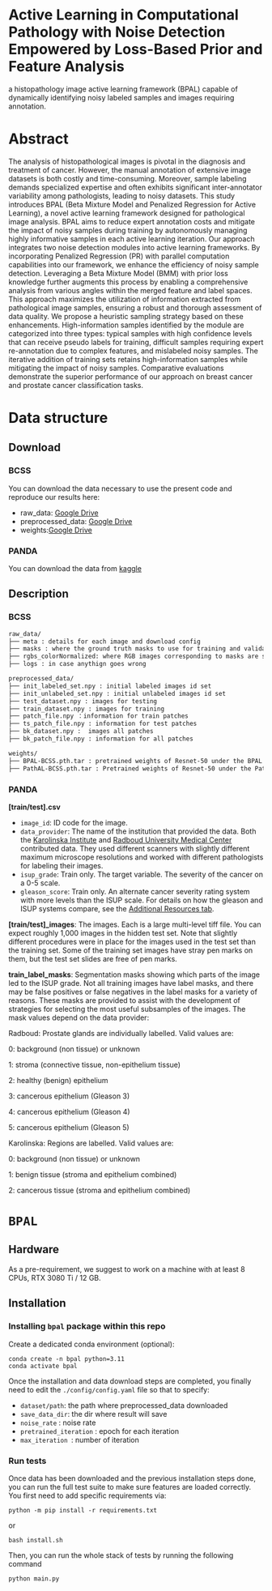 # Active Learning in Computational Pathology with Noise Detection Empowered by Loss-Based Prior and Feature Analysis

a histopathology image active learning framework (BPAL) capable of dynamically identifying noisy labeled samples and images requiring annotation.



# Abstract

The analysis of histopathological images is pivotal in the diagnosis and treatment of cancer. However, the manual annotation of extensive image datasets is both costly and time-consuming. Moreover, sample labeling demands specialized expertise and often exhibits significant inter-annotator variability among pathologists, leading to noisy datasets. This study introduces BPAL (Beta Mixture Model and Penalized Regression for Active Learning), a novel active learning framework designed for pathological image analysis. BPAL aims to reduce expert annotation costs and mitigate the impact of noisy samples during training by autonomously managing highly informative samples in each active learning iteration. Our approach integrates two noise detection modules into active learning frameworks. By incorporating Penalized Regression (PR) with parallel computation capabilities into our framework, we enhance the efficiency of noisy sample detection. Leveraging a Beta Mixture Model (BMM) with prior loss knowledge further augments this process by enabling a comprehensive analysis from various angles within the merged feature and label spaces. This approach maximizes the utilization of information extracted from pathological image samples, ensuring a robust and thorough assessment of data quality. We propose a heuristic sampling strategy based on these enhancements. High-information samples identified by the module are categorized into three types: typical samples with high confidence levels that can receive pseudo labels for training, difficult samples requiring expert re-annotation due to complex features, and mislabeled noisy samples. The iterative addition of training sets retains high-information samples while mitigating the impact of noisy samples. Comparative evaluations demonstrate the superior performance of our approach on breast cancer and prostate cancer classification tasks.



# Data structure

## Download

### BCSS

You can download the data necessary to use the present code and reproduce our results here:

- raw_data: [Google Drive](https://drive.google.com/drive/folders/1zqbdkQF8i5cEmZOGmbdQm-EP8dRYtvss)
- preprocessed_data: [Google Drive](https://drive.google.com/drive/folders/1jVWxTae4hftTAKBwPeLZ4NXjcA9I0QBw?usp=drive_link)
- weights:[Google Drive](https://drive.google.com/drive/folders/1Uqp1rzAxOdFwxYHLLyu3gdOyzU2qjHsE?usp=drive_link)

### PANDA

You can download the data from [kaggle](https://www.kaggle.com/competitions/prostate-cancer-grade-assessment/data)

## Description

### BCSS

```txt
raw_data/
├── meta : details for each image and download config
├── masks : where the ground truth masks to use for training and validation are saved
├── rgbs_colorNormalized: where RGB images corresponding to masks are saved
├── logs : in case anythign goes wrong

preprocessed_data/
├── init_labeled_set.npy : initial labeled images id set
├── init_unlabeled_set.npy : initial unlabeled images id set
├── test_dataset.npy : images for testing
├── train_dataset.npy : images for training
├──	patch_file.npy ：information for train patches
├── ts_patch_file.npy : information for test patches
├── bk_dataset.npy :  images all patches
├── bk_patch_file.npy : information for all patches

weights/
├── BPAL-BCSS.pth.tar : pretrained weights of Resnet-50 under the BPAL framework
├── PathAL-BCSS.pth.tar : Pretrained weights of Resnet-50 under the PathAL framework
```

### PANDA

**[train/test].csv**

- `image_id`: ID code for the image.
- `data_provider`: The name of the institution that provided the data. Both the [Karolinska Institute](https://ki.se/en/meb) and [Radboud University Medical Center](https://www.radboudumc.nl/en/research) contributed data. They used different scanners with slightly different maximum microscope resolutions and worked with different pathologists for labeling their images.
- `isup_grade`: Train only. The target variable. The severity of the cancer on a 0-5 scale.
- `gleason_score`: Train only. An alternate cancer severity rating system with more levels than the ISUP scale. For details on how the gleason and ISUP systems compare, see the [Additional Resources tab](https://www.kaggle.com/c/prostate-cancer-grade-assessment/overview/additional-resources).

**[train/test]_images**: The images. Each is a large multi-level tiff file. You can expect roughly 1,000 images in the hidden test set. Note that slightly different procedures were in place for the images used in the test set than the training set. Some of the training set images have stray pen marks on them, but the test set slides are free of pen marks.

**train_label_masks**: Segmentation masks showing which parts of the image led to the ISUP grade. Not all training images have label masks, and there may be false positives or false negatives in the label masks for a variety of reasons. These masks are provided to assist with the development of strategies for selecting the most useful subsamples of the images. The mask values depend on the data provider:

Radboud: Prostate glands are individually labelled. Valid values are:

0: background (non tissue) or unknown

1: stroma (connective tissue, non-epithelium tissue)

2: healthy (benign) epithelium

3: cancerous epithelium (Gleason 3)

4: cancerous epithelium (Gleason 4)

5: cancerous epithelium (Gleason 5)

Karolinska: Regions are labelled. Valid values are:

0: background (non tissue) or unknown

1: benign tissue (stroma and epithelium combined)

2: cancerous tissue (stroma and epithelium combined)



# `BPAL` 

## Hardware

As a pre-requirement, we suggest to work on a machine with at least 8 CPUs, RTX 3080 Ti / 12 GB. 

## Installation

### Installing `bpal` package within this repo

Create a dedicated conda environment (optional):

```
conda create -n bpal python=3.11
conda activate bpal
```

Once the installation and data download steps are completed, you finally need to edit the `./config/config.yaml` file so that to specify:

- `dataset/path`: the path where preprocessed_data downloaded 
- `save_data_dir`: the dir where result will save
- `noise_rate` : noise rate
- `pretrained_iteration` : epoch for each iteration
- `max_iteration `: number of iteration



### Run tests

Once data has been downloaded and the previous installation steps done, you can run the full test suite to make sure features are loaded correctly. You first need to add specific requirements via:

```
python -m pip install -r requirements.txt
```

or

```ssh
bash install.sh
```



Then, you can run the whole stack of tests by running the following command 

```ssh
python main.py
```
